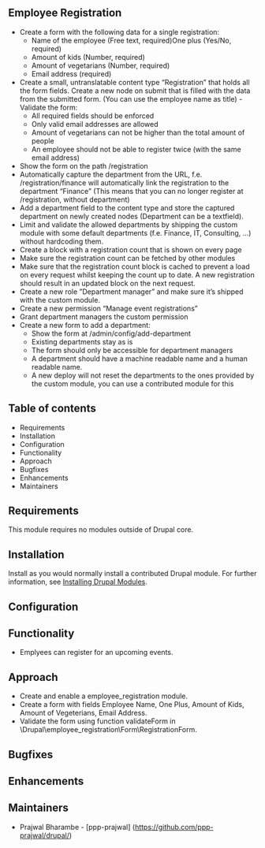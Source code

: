 ## Employee Registration

- Create a form with the following data for a single registration:
  - Name of the employee (Free text, required)One plus (Yes/No, required)
  - Amount of kids (Number, required)
  - Amount of vegetarians (Number, required)
  - Email address (required)
- Create a small, untranslatable content type “Registration” that holds all the form fields. Create a new node on submit that is filled with the data from the submitted form. (You can use the employee name as title)
-Validate the form:
  - All required fields should be enforced
  - Only valid email addresses are allowed
  - Amount of vegetarians can not be higher than the total amount of people
  - An employee should not be able to register twice (with the same email address)
- Show the form on the path /registration
- Automatically capture the department from the URL, f.e. /registration/finance will automatically link the registration to the department “Finance” (This means that you can no longer register at /registration, without department)
- Add a department field to the content type and store the captured department on
newly created nodes (Department can be a textfield).
- Limit and validate the allowed departments by shipping the custom module with some default departments (f.e. Finance, IT, Consulting, ...) without hardcoding them.
- Create a block with a registration count that is shown on every page
- Make sure the registration count can be fetched by other modules
- Make sure that the registration count block is cached to prevent a load on every request whilst keeping the count up to date. A new registration should result in an updated block on the next request.
- Create a new role ”Department manager” and make sure it’s shipped with the custom module.
- Create a new permission “Manage event registrations”
- Grant department managers the custom permission
- Create a new form to add a department:
  - Show the form at /admin/config/add-department
  - Existing departments stay as is
  - The form should only be accessible for department managers
  - A department should have a machine readable name and a human readable name.
  - A new deploy will not reset the departments to the ones provided by the custom module, you can use a contributed module for this


## Table of contents

- Requirements
- Installation
- Configuration
- Functionality
- Approach
- Bugfixes
- Enhancements
- Maintainers


## Requirements

This module requires no modules outside of Drupal core.


## Installation

Install as you would normally install a contributed Drupal module. For further
information, see
[Installing Drupal Modules](https://www.drupal.org/docs/extending-drupal/installing-drupal-modules).


## Configuration


## Functionality

- Emplyees can register for an upcoming events.


## Approach

- Create and enable a employee_registration module.
- Create a form with fields Employee Name, One Plus, Amount of Kids, Amount of Vegeterians, Email Address.
- Validate the form using function validateForm in \Drupal\employee_registration\Form\RegistrationForm.


## Bugfixes


## Enhancements


## Maintainers

- Prajwal Bharambe - [ppp-prajwal]
(https://github.com/ppp-prajwal/drupal/)